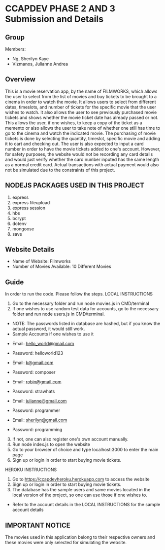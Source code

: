 # CCAPDEV PHASE 2 AND 3 Submission and Details
## Group
Members:
* Ng, Sherilyn Kaye
* Vizmanos, Julianne Andrea

## Overview
This is a movie reservation app, by the name of FILMWORKS, which allows the user to select from the list of movies and buy tickets to be brought to a cinema in order to watch the movie. It allows users to select from different dates, timeslots, and number of tickets for the specific movie that the user wishes to watch. It also allows the user to see previously purchased movie tickets and shows whether the movie ticket date has already passed or not. This allows the user, if one wishes, to keep a copy of the ticket as a memento or also allows the user to take note of whether one still has time to go to the cinema and watch the indicated movie. The purchasing of movie tickets is done by selecting the quantity, timeslot, specific movie and adding it to cart and checking out.  The user is also expected to input a card number in order to have the movie tickets added to one's account. However, for safety purposes, the website would not be recording any card details and would just verify whether the card number inputed has the same length as a normal credit card. Actual transactions with actual payment would also not be simulated due to the constraints of this project. 

## NODEJS PACKAGES USED IN THIS PROJECT
1. express
2. express fileupload
3. express session
4. hbs
5. bcrypt
6. dotenv
7. mongoose 
8. save

## Website Details
* Name of Website: Filmworks
* Number of Movies Available: 10 Different Movies


## Guide
In order to run the code. Please follow the steps.
LOCAL INSTRUCTIONS
1. Go to the necessary folder and run node movies.js in CMD/terminal
2. If one wishes to use random test data for accounts, go to the necessary folder and run node users.js in CMD/terminal.
 - NOTE: The passwords listed in database are hashed, but if you know the actual password, it would still work.
 - Sample Accounts if one wishes to use it
 * Email: hello_world@gmail.com
 * Password: helloworld123

 * Email: k@gmail.com
 * Password: composer

 * Email: robin@gmail.com
 * Password: strawhats

 * Email: julianne@gmail.com
 * Password: programmer

 * Email: sherilyn@gmail.com
 * Password: programming


3. If not, one can also register one's own account manually.
4. Run node index.js to open the website
5. Go to your browser of choice and type localhost:3000 to enter the main page
6. Sign up or login in order to start buying movie tickets.

HEROKU INSTRUCTIONS
1. Go to https://ccapdevheroku.herokuapp.com to access the website
2. Sign up or login in order to start buying movie tickets.
3. The database has the sample users and same movies located in the local version of the project, so one can use those if one wishes to.
 - Refer to the account details in the LOCAL INSTRUCTIONS for the sample account details



## IMPORTANT NOTICE
The movies used in this application belong to their respective owners and these movies were only selected for simulating the website.